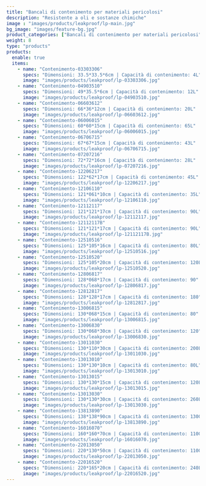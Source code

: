 ```yaml
---
title: "Bancali di contenimento per materiali pericolosi"
description: "Resistente a oli e sostanze chimiche"
image : "images/products/leakproof/lp-main.jpg"
bg_image: "images/feature-bg.jpg"
product_categories: ["Bancali di contenimento per materiali pericolosi"]
weight: 8
type: "products"
products:
  enable: true
  items:
    - name: "Contenimento-03303306"
      specs: "Dimensioni: 33.5*33.5*6cm | Capacità di contenimento: 4L"
      image: "images/products/leakproof/lp-03303306.jpg"
    - name: "Contenimento-04903510"
      specs: "Dimensioni: 49*35.5*6cm | Capacità di contenimento: 12L"
      image: "images/products/leakproof/lp-04903510.jpg"
    - name: "Contenimento-06603612"
      specs: "Dimensioni: 66*36*12cm | Capacità di contenimento: 20L"
      image: "images/products/leakproof/lp-06603612.jpg"
    - name: "Contenimento-06006015"
      specs: "Dimensioni: 60*60*15cm | Capacità di contenimento: 65L"
      image: "images/products/leakproof/lp-06006015.jpg"
    - name: "Contenimento-06706715"
      specs: "Dimensioni: 67*67*15cm | Capacità di contenimento: 43L"
      image: "images/products/leakproof/lp-06706715.jpg"
    - name: "Contenimento-07207216"
      specs: "Dimensioni: 72*72*16cm | Capacità di contenimento: 28L"
      image: "images/products/leakproof/lp-07207216.jpg"
    - name: "Contenimento-12206217"
      specs: "Dimensioni: 122*62*17cm | Capacità di contenimento: 45L"
      image: "images/products/leakproof/lp-12206217.jpg"
    - name: "Contenimento-12106110"
      specs: "Dimensioni: 121*061*10cm | Capacità di contenimento: 35L"
      image: "images/products/leakproof/lp-12106110.jpg"
    - name: "Contenimento-12112117"
      specs: "Dimensioni: 121*121*17cm | Capacità di contenimento: 90L"
      image: "images/products/leakproof/lp-12112117.jpg"
    - name: "Contenimento-12112117B"
      specs: "Dimensioni: 121*121*17cm | Capacità di contenimento: 90L"
      image: "images/products/leakproof/lp-12112117B.jpg"
    - name: "Contenimento-12510516"
      specs: "Dimensioni: 125*105*16cm | Capacità di contenimento: 80L"
      image: "images/products/leakproof/lp-12510516.jpg" 
    - name: "Contenimento-12510520"
      specs: "Dimensioni: 125*105*20cm | Capacità di contenimento: 120L"
      image: "images/products/leakproof/lp-12510520.jpg" 
    - name: "Contenimento-12806817"
      specs: "Dimensioni: 128*068*17cm | Capacità di contenimento: 90"
      image: "images/products/leakproof/lp-12806817.jpg"
    - name: "Contenimento-12812817"
      specs: "Dimensioni: 128*128*17cm | Capacità di contenimento: 180"
      image: "images/products/leakproof/lp-12812817.jpg"
    - name: "Contenimento-13006815"
      specs: "Dimensioni: 130*068*15cm | Capacità di contenimento: 80"
      image: "images/products/leakproof/lp-13006815.jpg"
    - name: "Contenimento-13006830"
      specs: "Dimensioni: 130*068*30cm | Capacità di contenimento: 120"
      image: "images/products/leakproof/lp-13006830.jpg"
    - name: "Contenimento-13011030"
      specs: "Dimensioni: 130*110*30cm | Capacità di contenimento: 200L"
      image: "images/products/leakproof/lp-13011030.jpg" 
    - name: "Contenimento-13013010"
      specs: "Dimensioni: 130*130*10cm | Capacità di contenimento: 80L"
      image: "images/products/leakproof/lp-13013010.jpg" 
    - name: "Contenimento-13013015"
      specs: "Dimensioni: 130*130*15cm | Capacità di contenimento: 120L"
      image: "images/products/leakproof/lp-13013015.jpg" 
    - name: "Contenimento-13013030"
      specs: "Dimensioni: 130*130*30cm | Capacità di contenimento: 260L"
      image: "images/products/leakproof/lp-13013030.jpg"
    - name: "Contenimento-13813890"
      specs: "Dimensioni: 138*138*90cm | Capacità di contenimento: 1300L"
      image: "images/products/leakproof/lp-13813890.jpg"
    - name: "Contenimento-16016070"
      specs: "Dimensioni: 160*160*70cm | Capacità di contenimento: 1100L"
      image: "images/products/leakproof/lp-16016070.jpg"
    - name: "Contenimento-22013050"
      specs: "Dimensioni: 220*130*50cm | Capacità di contenimento: 1100L"
      image: "images/products/leakproof/lp-22013050.jpg"
    - name: "Contenimento-22016520"
      specs: "Dimensioni: 220*165*20cm | Capacità di contenimento: 240L"
      image: "images/products/leakproof/lp-22016520.jpg"
---
```

